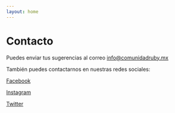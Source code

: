 ```yaml
---
layout: home
---
```


# Contacto

Puedes enviar tus sugerencias al correo info@comunidadruby.mx

También puedes contactarnos en nuestras redes sociales:

[Facebook](https://fb.com/comunidadrubymx)

[Instagram](https://instagram.com/comunidadrubymx)

[Twitter](https://twitter.com/comunidadrubymx)
